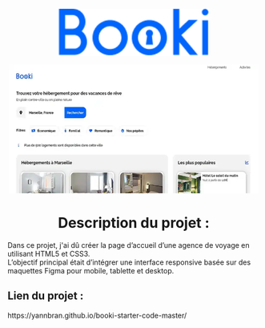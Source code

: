 <p align="center">
  <img src="images/logo/Booki.png" alt="Logo de mon Projet" width="300">
</p>
 <p align="center">
    <img src="booki_screen.webp" alt="Screen du Projet" width="500">
  </p>
  
 <h1 align="center">Description du projet :</h1>
<p>
  Dans ce projet, j'ai dû créer la page d’accueil d’une agence de voyage en utilisant HTML5 et CSS3. <br>
L’objectif principal était d’intégrer une interface responsive basée sur des maquettes Figma pour mobile, tablette et desktop.
</p>
<h2>Lien du projet :</h2>
https://yannbran.github.io/booki-starter-code-master/
